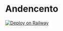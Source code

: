# Andencento
[![Deploy on Railway](https://railway.app/button.svg)](https://railway.app/new/template?template=https%3A%2F%2Fgithub.com%2FAndencento%2FAndencento&plugins=postgresql&envs=API_HASH%2CAPP_ID%2CANDENCENTO_SESSION%2CBOT_USERNANE%2CBOT_TOKEN%2CDATABASE_URL%2CPM_LOG_ID&API_HASHDesc=Add+your+api+hash+from+my.telegram.org&APP_IDDesc=Add+your+app+id&ANDENCENTO_SESSIONDesc=String+session&BOT_USERNANEDesc=Bot+Username&BOT_TOKENDesc=Bot+token&DATABASE_URLDesc=Database+url+get+from+your+postgress+SQL+railway+plugin+or+from+elephant+sql&PM_LOG_IDDesc=Add+id+starts+from+-100)
